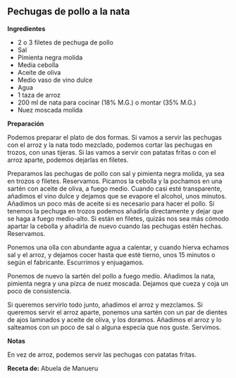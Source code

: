 ## Pechugas de pollo a la nata

**Ingredientes**

- 2 o 3 filetes de pechuga de pollo
- Sal
- Pimienta negra molida
- Media cebolla
- Aceite de oliva
- Medio vaso de vino dulce
- Agua
- 1 taza de arroz
- 200 ml de nata para cocinar (18% M.G.) o montar (35% M.G.)
- Nuez moscada molida

**Preparación**

Podemos preparar el plato de dos formas. Si vamos a servir las pechugas con el arroz y la nata todo mezclado, podemos cortar las pechugas en trozos, con unas tijeras. Si las vamos a servir con patatas fritas o con el arroz aparte, podemos dejarlas en filetes.

Preparamos las pechugas de pollo con sal y pimienta negra molida, ya sea en trozos o filetes. Reservamos. Picamos la cebolla y la pochamos en una sartén con aceite de oliva, a fuego medio. Cuando casi esté transparente, añadimos el vino dulce y dejamos que se evapore el alcohol, unos minutos. Añadimos un poco más de aceite si es necesario para hacer el pollo. Si tenemos la pechuga en trozos podemos añadirla directamente y dejar que se haga a fuego medio-alto. Si están en filetes, quizás nos sea más cómodo apartar la cebolla y añadirla de nuevo cuando las pechugas estén hechas. Reservamos.

Ponemos una olla con abundante agua a calentar, y cuando hierva echamos sal y el arroz, y dejamos cocer hasta que esté tierno, unos 15 minutos o según el fabricante. Escurrimos y enjuagamos.

Ponemos de nuevo la sartén del pollo a fuego medio. Añadimos la nata, pimienta negra y una pizca de nuez moscada. Dejamos que cueza y coja un poco de consistencia.

Si queremos servirlo todo junto, añadimos el arroz y mezclamos. Si queremos servir el arroz aparte, ponemos una sartén con un par de dientes de ajos laminados y aceite de oliva, y los doramos. Añadimos el arroz y lo salteamos con un poco de sal o alguna especia que nos guste. Servimos.

**Notas**

En vez de arroz, podemos servir las pechugas con patatas fritas.

**Receta de:** Abuela de Manueru